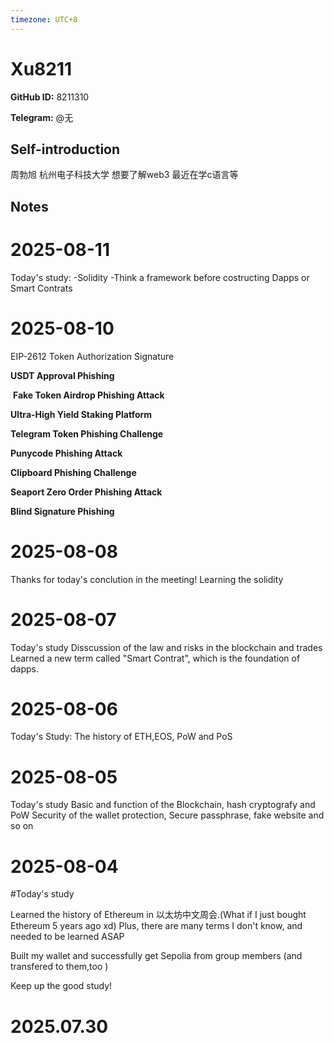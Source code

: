 ```yaml
---
timezone: UTC+8
---
```


# Xu8211

**GitHub ID:** 8211310

**Telegram:** @无

## Self-introduction

周勃旭 杭州电子科技大学 想要了解web3 最近在学c语言等

## Notes

<!-- Content_START -->
# 2025-08-11

Today's study:
-Solidity
-Think a framework before costructing Dapps or Smart Contrats

# 2025-08-10

EIP-2612 Token Authorization Signature

**USDT Approval Phishing**

 **Fake Token Airdrop Phishing Attack** 

**Ultra-High Yield Staking Platform**

**Telegram Token Phishing Challenge**

**Punycode Phishing Attack**

**Clipboard Phishing Challenge**

**Seaport Zero Order Phishing Attack**

**Blind Signature Phishing**

# 2025-08-08

Thanks for today's conclution in the meeting!
Learning the solidity

# 2025-08-07

Today's study
Disscussion of the law and risks in the blockchain and trades
Learned a new term called "Smart Contrat", which is the foundation of dapps.

# 2025-08-06

Today's Study:
The history of ETH,EOS, PoW and PoS

# 2025-08-05

Today's study
Basic and function of the Blockchain, hash cryptografy and PoW
Security of the wallet protection, Secure passphrase, fake website and so on

# 2025-08-04

#Today's study 

Learned the history of Ethereum in 以太坊中文周会.(What if I just bought Ethereum 5 years ago xd)
Plus, there are many terms I don't know, and needed to be learned ASAP

Built my wallet and successfully get Sepolia from group members (and transfered to them,too )

Keep up the good study!


# 2025.07.30


<!-- Content_END -->
